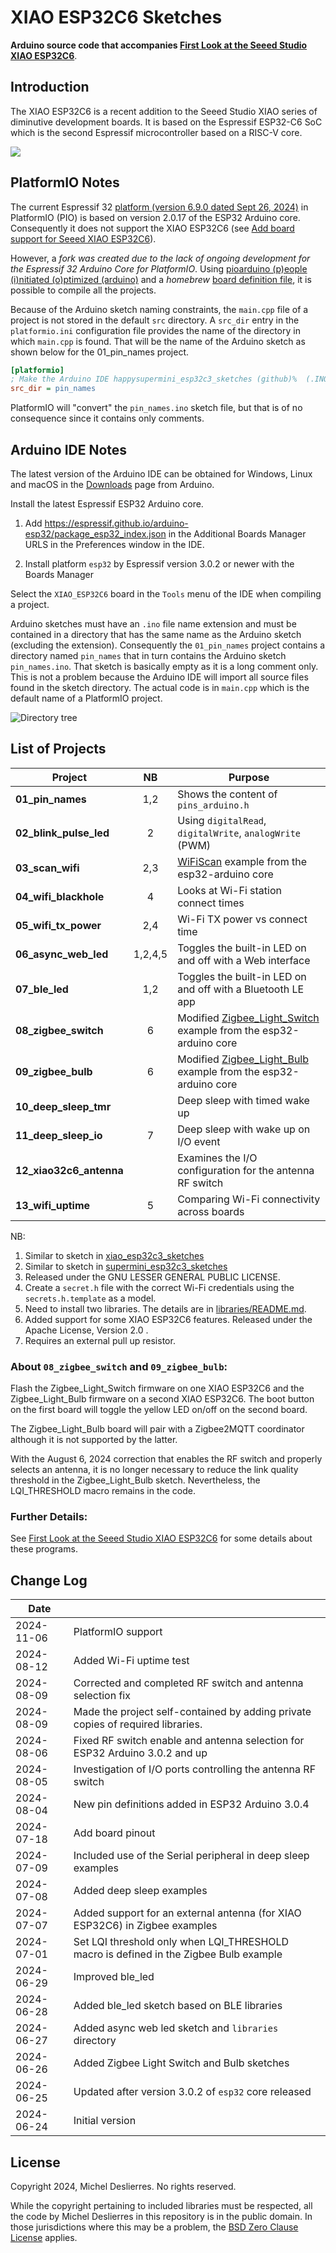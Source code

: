 # XIAO ESP32C6 Sketches
**Arduino source code that accompanies [First Look at the Seeed Studio XIAO ESP32C6](https://sigmdel.ca/michel/ha/xiao/xiao_esp32c6_intro_en.html)**.

## Introduction

The XIAO ESP32C6 is a recent addition to the Seeed Studio XIAO series of diminutive development boards. It is based on the Espressif ESP32-C6 SoC which is the second Espressif microcontroller based on a RISC-V core.

![](images/ESP32C6_pinout.png)

## PlatformIO Notes

The current Espressif 32 [platform (version 6.9.0 dated Sept 26, 2024)](https://github.com/platformio/platform-espressif32/releases) in PlatformIO (PIO) is based on version 2.0.17 of the ESP32 Arduino core. Consequently it does not support the XIAO ESP32C6 (see [Add board support for Seeed XIAO ESP32C6](https://github.com/platformio/platform-espressif32/pull/1380#issuecomment-2205808510)). 

However, a *fork was created due to the lack of ongoing development for the Espressif 32 Arduino Core for PlatformIO*. Using [pioarduino (p)eople (i)nitiated (o)ptimized (arduino)](https://github.com/pioarduino/platform-espressif32) and a *homebrew* [board definition file](resources/README.md), it is possible to compile all the projects.

Because of the Arduino sketch naming constraints, the `main.cpp` file of a project is not stored in the default `src` directory. A `src_dir` entry in the `platformio.ini` configuration file provides the name of the directory in which `main.cpp` is found. That will be the name of the Arduino sketch as shown below for the 01_pin_names project.

```ini
[platformio]
; Make the Arduino IDE happysupermini_esp32c3_sketches (github)%  (.INO file must be in a directory of the same name)
src_dir = pin_names
```

PlatformIO will "convert" the `pin_names.ino` sketch file, but that is of no consequence since it contains only comments.

## Arduino IDE Notes

The latest version of the Arduino IDE can be obtained for Windows, Linux and macOS in the [Downloads](https://www.arduino.cc/en/software) page from Arduino. 

Install the latest Espressif ESP32 Arduino core.

 1. Add https://espressif.github.io/arduino-esp32/package_esp32_index.json in the Additional Boards Manager URLS in the Preferences window in the IDE.
  
 1.  Install platform `esp32` by Espressif version 3.0.2 or newer with the Boards Manager

Select the `XIAO_ESP32C6` board in the `Tools` menu of the IDE when compiling a project.

Arduino sketches must have an `.ino` file name extension and must be contained in a directory that has the same name as the Arduino sketch (excluding the extension). Consequently the `01_pin_names` project contains a directory named `pin_names` that in turn contains the Arduino sketch `pin_names.ino`. That sketch is basically empty as it is a long comment only. This is not a problem because the Arduino IDE will import all source files found in the sketch directory. The actual code is in `main.cpp` which is the default name of a PlatformIO project.

![Directory tree](images/dir_tree.jpg) 


## List of Projects      

| Project | NB |Purpose |
| ---     |:---:| --- |
| **01_pin_names** | 1,2 | Shows the content of `pins_arduino.h` |
| **02_blink_pulse_led** | 2 | Using `digitalRead`, `digitalWrite`, `analogWrite` (PWM) |
| **03_scan_wifi** | 2,3 | [WiFiScan](https://github.com/espressif/arduino-esp32/tree/master/libraries/WiFi/examples/WiFiScan) example from the esp32-arduino core |
| **04_wifi_blackhole** | 4 | Looks at Wi-Fi station connect times |
| **05_wifi_tx_power** | 2,4 | Wi-Fi TX power vs connect time |
| **06_async_web_led**| 1,2,4,5 | Toggles the built-in LED on and off with a Web interface |
| **07_ble_led**| 1,2 | Toggles the built-in LED on and off with a Bluetooth LE app |
| **08_zigbee_switch**| 6 | Modified [Zigbee_Light_Switch](https://github.com/espressif/arduino-esp32/tree/master/libraries/ESP32/examples/Zigbee/Zigbee_Light_Switch) example from the esp32-arduino core |
| **09_zigbee_bulb**  | 6 | Modified [Zigbee_Light_Bulb](https://github.com/espressif/arduino-esp32/tree/master/libraries/ESP32/examples/Zigbee/Zigbee_Light_Bulb) example from the esp32-arduino core |
| **10_deep_sleep_tmr** | | Deep sleep with timed wake up |
| **11_deep_sleep_io** | 7 | Deep sleep with wake up on I/O event |
| **12_xiao32c6_antenna** | | Examines the I/O configuration for the antenna RF switch |
| **13_wifi_uptime** | 5 | Comparing Wi-Fi connectivity across boards|

NB:
  1. Similar to sketch in [xiao_esp32c3_sketches](https://github.com/sigmdel/xiao_esp32c3_sketches)
  2. Similar to sketch in [supermini_esp32c3_sketches](https://github.com/sigmdel/supermini_esp32c3_sketches)
  3. Released under the GNU LESSER GENERAL PUBLIC LICENSE.
  4. Create a `secret.h` file with the correct Wi-Fi credentials using the `secrets.h.template` as a model. 
  5. Need to install two libraries. The details are in [libraries/README.md](libraries/README.md).
  6. Added support for some XIAO ESP32C6 features. Released under the Apache License, Version 2.0 .
  7. Requires an external pull up resistor.


### About `08_zigbee_switch` and `09_zigbee_bulb`: 

Flash the Zigbee_Light_Switch firmware on one XIAO ESP32C6 and the Zigbee_Light_Bulb firmware on a second XIAO ESP32C6. The boot button on the first board will toggle the yellow LED on/off on the second board. 

The Zigbee_Light_Bulb board will pair with a Zigbee2MQTT coordinator although it is not supported by the latter. 

With the August 6, 2024 correction that enables the RF switch and properly selects an antenna, it is no longer necessary to reduce the link quality threshold in the Zigbee_Light_Bulb sketch. Nevertheless, the LQI_THRESHOLD macro remains in the code.

### Further Details:

See [First Look at the Seeed Studio XIAO ESP32C6](https://sigmdel.ca/michel/ha/xiao/xiao_esp32c6_intro_en.html) for some details about these programs.

## Change Log

| Date |     |
| ---  |  ---  |
| 2024-11-06 | PlatformIO support |
| 2024-08-12 | Added Wi-Fi uptime test |
| 2024-08-09 | Corrected and completed RF switch and antenna selection fix |
| 2024-08-09 | Made the project self-contained by adding private copies of required libraries. |
| 2024-08-06 | Fixed RF switch enable and antenna selection for ESP32 Arduino 3.0.2 and up|
| 2024-08-05 | Investigation of I/O ports controlling the antenna RF switch|
| 2024-08-04 | New pin definitions added in ESP32 Arduino 3.0.4|
| 2024-07-18 | Add board pinout|
| 2024-07-09 | Included use of the Serial peripheral in deep sleep examples|
| 2024-07-08 | Added deep sleep examples|
| 2024-07-07 | Added support for an external antenna (for XIAO ESP32C6) in Zigbee examples |
| 2024-07-01 | Set LQI threshold only when LQI_THRESHOLD macro is defined in the  Zigbee Bulb example|
| 2024-06-29 | Improved ble_led|
| 2024-06-28 | Added ble_led sketch based on BLE libraries|
| 2024-06-27 | Added async web led sketch and `libraries` directory|
| 2024-06-26 | Added Zigbee Light Switch and Bulb sketches|
| 2024-06-25 | Updated after version 3.0.2 of `esp32` core released |
| 2024-06-24 | Initial version |

## License

Copyright 2024, Michel Deslierres. No rights reserved. 

While the copyright pertaining to included libraries must be respected, all the code by Michel Deslierres in this repository is in the public domain. In those jurisdictions where this may be a problem, the [BSD Zero Clause License](https://spdx.org/licenses/0BSD.html) applies.
